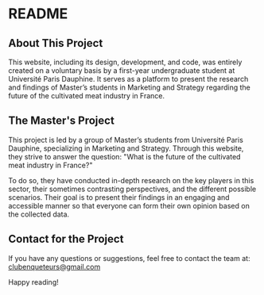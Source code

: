 # README

## About This Project

This website, including its design, development, and code, was entirely created on a voluntary basis by a first-year undergraduate student at Université Paris Dauphine. It serves as a platform to present the research and findings of Master’s students in Marketing and Strategy regarding the future of the cultivated meat industry in France.

## The Master's Project

This project is led by a group of Master’s students from Université Paris Dauphine, specializing in Marketing and Strategy. Through this website, they strive to answer the question: "What is the future of the cultivated meat industry in France?"

To do so, they have conducted in-depth research on the key players in this sector, their sometimes contrasting perspectives, and the different possible scenarios. Their goal is to present their findings in an engaging and accessible manner so that everyone can form their own opinion based on the collected data.

## Contact for the Project

If you have any questions or suggestions, feel free to contact the team at: clubenqueteurs@gmail.com

Happy reading!

